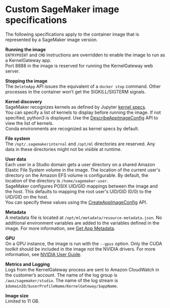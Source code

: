 # Custom SageMaker image specifications<a name="studio-byoi-specs"></a>

The following specifications apply to the container image that is represented by a SageMaker image version\.

**Running the image**  
`ENTRYPOINT` and `CMD` instructions are overridden to enable the image to run as a KernelGateway app\.  
Port 8888 in the image is reserved for running the KernelGateway web server\.

**Stopping the image**  
The `DeleteApp` API issues the equivalent of a `docker stop` command\. Other processes in the container won’t get the SIGKILL/SIGTERM signals\.

**Kernel discovery**  
SageMaker recognizes kernels as defined by Jupyter [kernel specs](https://jupyter-client.readthedocs.io/en/latest/kernels.html#kernelspecs)\.  
You can specify a list of kernels to display before running the image\. If not specified, python3 is displayed\. Use the [DescribeAppImageConfig](https://docs.aws.amazon.com/sagemaker/latest/APIReference/API_DescribeAppImageConfig.html) API to view the list of kernels\.  
Conda environments are recognized as kernel specs by default\. 

**File system**  
The `/opt/.sagemakerinternal` and `/opt/ml` directories are reserved\. Any data in these directories might not be visible at runtime\.

**User data**  
Each user in a Studio domain gets a user directory on a shared Amazon Elastic File System volume in the image\. The location of the current user's directory on the Amazon EFS volume is configurable\. By default, the location of the directory is `/home/sagemaker-user`\.  
SageMaker configures POSIX UID/GID mappings between the image and the host\. This defaults to mapping the root user's UID/GID \(0/0\) to the UID/GID on the host\.  
You can specify these values using the [CreateAppImageConfig](https://docs.aws.amazon.com/sagemaker/latest/APIReference/API_CreateAppImageConfig.html) API\.

**Metadata**  
A metadata file is located at `/opt/ml/metadata/resource-metadata.json`\. No additional environment variables are added to the variables defined in the image\. For more information, see [Get App Metadata](notebooks-run-and-manage-metadata.md#notebooks-run-and-manage-metadata-app)\.

**GPU**  
On a GPU instance, the image is run with the `--gpus` option\. Only the CUDA toolkit should be included in the image not the NVIDIA drivers\. For more information, see [NVIDIA User Guide](https://docs.nvidia.com/datacenter/cloud-native/container-toolkit/user-guide.html)\.

**Metrics and Logging**  
Logs from the KernelGateway process are sent to Amazon CloudWatch in the customer’s account\. The name of the log group is `/aws/sagemaker/studio`\. The name of the log stream is `$domainID/$userProfileName/KernelGateway/$appName`\.

**Image size**  
Limited to 11 GB\.